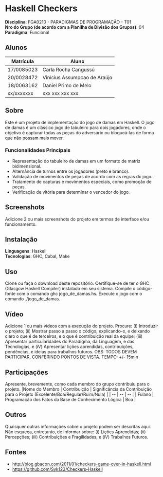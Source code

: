 
# Haskell Checkers

**Disciplina**: FGA0210 - PARADIGMAS DE PROGRAMAÇÃO - T01 <br>
**Nro do Grupo (de acordo com a Planilha de Divisão dos Grupos)**: 04<br>
**Paradigma**: Funcional<br>

## Alunos
|Matrícula | Aluno |
| -- | -- |
| 17/0085023 | Carla Rocha Cangussú |
| 20/0028472 |  Vinícius Assumpcao de Araújo |
| 18/0063162  |  Daniel Primo de Melo |
| xx/xxxxxxx  |  xxx xxx xxx xxx |

## Sobre 
Este é um projeto de implementação do jogo de damas em Haskell. O jogo de damas é um clássico jogo de tabuleiro para dois jogadores, onde o objetivo é capturar todas as peças do adversário ou bloqueá-las de forma que não possam mais mover.

### Funcionalidades Principais
- Representação do tabuleiro de damas em um formato de matriz bidimensional.
- Alternância de turnos entre os jogadores (preto e branco).
- Validação de movimentos de peças de acordo com as regras do jogo.
- Tratamento de capturas e movimentos especiais, como promoção de peças.
- Verificação de vitória para determinar o vencedor do jogo.

## Screenshots
Adicione 2 ou mais screenshots do projeto em termos de interface e/ou funcionamento.

## Instalação 
**Linguagens**: Haskell<br>
**Tecnologias**: GHC, Cabal, Make<br>

## Uso 
Clone ou faça o download deste repositório.
Certifique-se de ter o GHC (Glasgow Haskell Compiler) instalado em seu sistema.
Compile o código-fonte com o comando ghc jogo_de_damas.hs.
Execute o jogo com o comando ./jogo_de_damas.

## Vídeo
Adicione 1 ou mais vídeos com a execução do projeto.
Procure: 
(i) Introduzir o projeto;
(ii) Mostrar passo a passo o código, explicando-o, e deixando claro o que é de terceiros, e o que é contribuição real da equipe;
(iii) Apresentar particularidades do Paradigma, da Linguagem, e das Tecnologias, e
(iV) Apresentar lições aprendidas, contribuições, pendências, e ideias para trabalhos futuros.
OBS: TODOS DEVEM PARTICIPAR, CONFERINDO PONTOS DE VISTA.
TEMPO: +/- 15min

## Participações
Apresente, brevemente, como cada membro do grupo contribuiu para o projeto.
|Nome do Membro | Contribuição | Significância da Contribuição para o Projeto (Excelente/Boa/Regular/Ruim/Nula) |
| -- | -- | -- |
| Fulano  |  Programação dos Fatos da Base de Conhecimento Lógica | Boa |

## Outros 
Quaisquer outras informações sobre o projeto podem ser descritas aqui. Não esqueça, entretanto, de informar sobre:
(i) Lições Aprendidas;
(ii) Percepções;
(iii) Contribuições e Fragilidades, e
(iV) Trabalhos Futuros.

## Fontes
- http://blog.gbacon.com/2011/01/checkers-game-over-in-haskell.html
- https://github.com/Syk123/Checkers-Haskell
